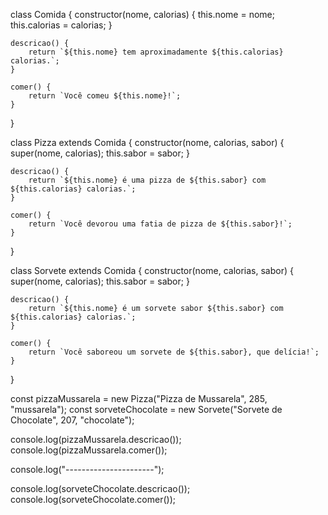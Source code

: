class Comida {
    constructor(nome, calorias) {
        this.nome = nome;
        this.calorias = calorias;
    }

    descricao() {
        return `${this.nome} tem aproximadamente ${this.calorias} calorias.`;
    }

    comer() {
        return `Você comeu ${this.nome}!`;
    }
}

class Pizza extends Comida {
    constructor(nome, calorias, sabor) {
        super(nome, calorias);
        this.sabor = sabor;
    }

    descricao() {
        return `${this.nome} é uma pizza de ${this.sabor} com ${this.calorias} calorias.`;
    }

    comer() {
        return `Você devorou uma fatia de pizza de ${this.sabor}!`;
    }
}

class Sorvete extends Comida {
    constructor(nome, calorias, sabor) {
        super(nome, calorias);
        this.sabor = sabor;
    }

    descricao() {
        return `${this.nome} é um sorvete sabor ${this.sabor} com ${this.calorias} calorias.`;
    }

    comer() {
        return `Você saboreou um sorvete de ${this.sabor}, que delícia!`;
    }
}

const pizzaMussarela = new Pizza("Pizza de Mussarela", 285, "mussarela");
const sorveteChocolate = new Sorvete("Sorvete de Chocolate", 207, "chocolate");

console.log(pizzaMussarela.descricao());
console.log(pizzaMussarela.comer());

console.log("----------------------");

console.log(sorveteChocolate.descricao());
console.log(sorveteChocolate.comer());


